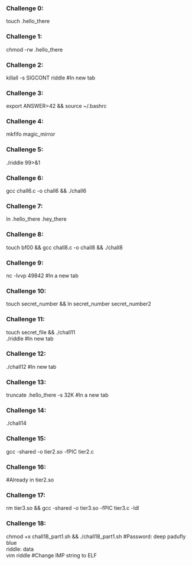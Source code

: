 ### Challenge 0:
touch .hello_there

### Challenge 1:
chmod -rw .hello_there

### Challenge 2:
killall -s SIGCONT riddle #In new tab

### Challenge 3:
export ANSWER=42 && source ~/.bashrc

### Challenge 4:
mkfifo magic_mirror

### Challenge 5:
./riddle 99>&1

### Challenge 6:
gcc chall6.c -o chall6 && ./chall6

### Challenge 7:
ln .hello_there .hey_there

### Challenge 8:
touch bf00 && gcc chall8.c -o chall8 && ./chall8

### Challenge 9:
nc -lvvp 49842 #In a new tab

### Challenge 10:
touch secret_number && ln secret_number secret_number2

### Challenge 11:
touch secret_file && ./chall11  
./riddle #In new tab

### Challenge 12:
./chall12 #In new tab

### Challenge 13:
truncate .hello_there -s 32K #In a new tab

### Challenge 14:
./chall14

### Challenge 15:
gcc -shared -o tier2.so -fPIC tier2.c

### Challenge 16:
#Already in tier2.so

### Challenge 17: 
rm tier3.so && gcc -shared -o tier3.so -fPIC tier3.c -ldl

### Challenge 18:
chmod +x chall18_part1.sh && ./chall18_part1.sh #Password: deep padufly blue  
riddle: data  
vim riddle #Change IMP string to ELF 


